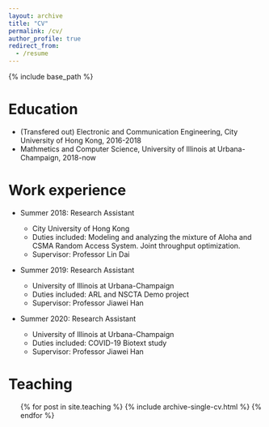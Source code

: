 ```yaml
---
layout: archive
title: "CV"
permalink: /cv/
author_profile: true
redirect_from:
  - /resume
---
```


{% include base_path %}

Education
======
* (Transfered out) Electronic and Communication Engineering, City University of Hong Kong, 2016-2018
* Mathmetics and Computer Science, University of Illinois at Urbana-Champaign, 2018-now

Work experience
======
* Summer 2018: Research Assistant
  * City University of Hong Kong
  * Duties included: Modeling and analyzing the mixture of Aloha and CSMA Random Access System. Joint throughput optimization.
  * Supervisor: Professor Lin Dai

* Summer 2019: Research Assistant
  * University of Illinois at Urbana-Champaign
  * Duties included: ARL and NSCTA Demo project
  * Supervisor: Professor Jiawei Han

* Summer 2020: Research Assistant
  * University of Illinois at Urbana-Champaign
  * Duties included: COVID-19 Biotext study
  * Supervisor: Professor Jiawei Han

Teaching
======
  <ul>{% for post in site.teaching %}
    {% include archive-single-cv.html %}
  {% endfor %}</ul>
  
